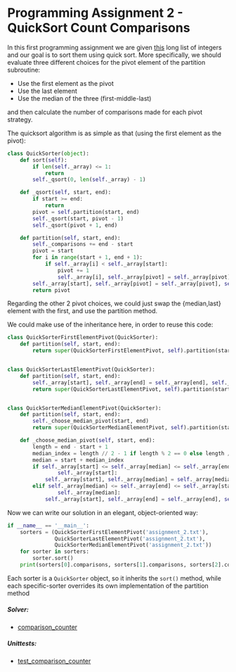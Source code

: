 # Programming Assignment 2 - QuickSort Count Comparisons
                             

In this first programming assignment we are given [this](app/assignment_2.txt) long list of integers
and our goal is to sort them using quick sort. More specifically, we should evaluate three different
choices for the pivot element of the partition subroutine:
- Use the first element as the pivot
- Use the last element
- Use the median of the three (first-middle-last) 

and then calculate the number of comparisons made for each pivot strategy.

The quicksort algorithm is as simple as that (using the first element as the pivot):
```python
class QuickSorter(object):
    def sort(self):
        if len(self._array) <= 1:
            return
        self._qsort(0, len(self._array) - 1)

    def _qsort(self, start, end):
        if start >= end:
            return
        pivot = self.partition(start, end)
        self._qsort(start, pivot - 1)
        self._qsort(pivot + 1, end)

    def partition(self, start, end):
        self._comparisons += end - start
        pivot = start
        for i in range(start + 1, end + 1):
            if self._array[i] < self._array[start]:
                pivot += 1
                self._array[i], self._array[pivot] = self._array[pivot], self._array[i]
        self._array[start], self._array[pivot] = self._array[pivot], self._array[start]
        return pivot
```
Regarding the other 2 pivot choices, we could just swap the {median,last} element with the first, and use the partition
method.

We could make use of the inheritance here, in order to reuse this code:

```python
class QuickSorterFirstElementPivot(QuickSorter):
    def partition(self, start, end):
        return super(QuickSorterFirstElementPivot, self).partition(start, end)


class QuickSorterLastElementPivot(QuickSorter):
    def partition(self, start, end):
        self._array[start], self._array[end] = self._array[end], self._array[start]
        return super(QuickSorterLastElementPivot, self).partition(start, end)


class QuickSorterMedianElementPivot(QuickSorter):
    def partition(self, start, end):
        self._choose_median_pivot(start, end)
        return super(QuickSorterMedianElementPivot, self).partition(start, end)

    def _choose_median_pivot(self, start, end):
        length = end - start + 1
        median_index = length // 2 - 1 if length % 2 == 0 else length // 2
        median = start + median_index
        if self._array[start] <= self._array[median] <= self._array[end] or self._array[end] <= self._array[median] <= \
                self._array[start]:
            self._array[start], self._array[median] = self._array[median], self._array[start]
        elif self._array[median] <= self._array[end] <= self._array[start] or self._array[start] <= self._array[end] <= \
                self._array[median]:
            self._array[start], self._array[end] = self._array[end], self._array[start]
```

Now we can write our solution in an elegant, object-oriented way:

```python
if __name__ == '__main__':
    sorters = (QuickSorterFirstElementPivot('assignment_2.txt'),
               QuickSorterLastElementPivot('assignment_2.txt'),
               QuickSorterMedianElementPivot('assignment_2.txt'))
    for sorter in sorters:
        sorter.sort()
    print(sorters[0].comparisons, sorters[1].comparisons, sorters[2].comparisons)
```

Each sorter is  a `QuickSorter` object, so it inherits the `sort()` method, while each specific-sorter overrides its
own implementation of the partition method


##### Solver:

* [comparison_counter](app/comparison_counter.py)

##### Unittests:

* [test_comparison_counter](test/test_comparison_counter.py)